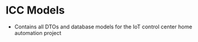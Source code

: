 # ICC Models
* Contains all DTOs and database models for the IoT control center home automation project